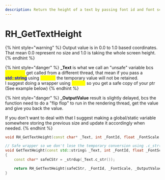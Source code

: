 ```yaml
---
description: Return the height of a text by passing font id and font scale.
---
```


# RH\_GetTextHeight

{% hint style="warning" %}
Output value is in 0.0 to 1.0 based coordinates.\
That mean 0.0 represent no size and 1.0 is taking the whole screen height.
{% endhint %}

{% hint style="danger" %}
**\_Text** is what we call an "unsafe" variable bcs <mark style="color:yellow;">**DrawText**</mark> get called from a different thread, that mean if you pass a <mark style="color:blue;">**std::string**</mark> using <mark style="color:yellow;">**.c\_str()**</mark> the temporary value will not be retained.\
I suggest doing a wrapper using <mark style="color:yellow;">**strdup**</mark> so you get a safe copy of your ptr (See example below)
{% endhint %}

{% hint style="danger" %}
**\_OutputValue** result is slightly delayed, bcs the function need to do a "flip flop" to run in the rendering thread, get the value and give you back the value.

If you don't want to deal with that I suggest making a global/static variable somewhere storing the previous size and update it accordingly when needed.
{% endhint %}

```cpp
void RH_GetTextHeight(const char* _Text, int _FontId, float _FontScale, float* _OutputValue);
```

```cpp
// Safe wrapper so we don't lose the temporary conversion using .c_str()
void GetTextHeight(const std::string& _Text, int _FontId, float _FontScale, float* _OutputValue)
{
	const char* safeCStr = _strdup(_Text.c_str());

	return RH_GetTextHeight(safeCStr, _FontId, _FontScale, _OutputValue);
}
```
